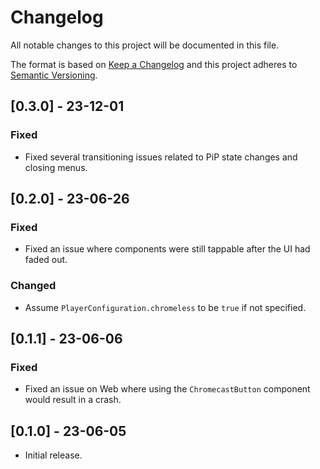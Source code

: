# Changelog

All notable changes to this project will be documented in this file.

The format is based on [Keep a Changelog](http://keepachangelog.com/en/1.0.0/)
and this project adheres to [Semantic Versioning](http://semver.org/spec/v2.0.0.html).

## [0.3.0] - 23-12-01

### Fixed

- Fixed several transitioning issues related to PiP state changes and closing menus.

## [0.2.0] - 23-06-26

### Fixed

- Fixed an issue where components were still tappable after the UI had faded out.

### Changed

- Assume `PlayerConfiguration.chromeless` to be `true` if not specified.

## [0.1.1] - 23-06-06

### Fixed

- Fixed an issue on Web where using the `ChromecastButton` component would result in a crash.

## [0.1.0] - 23-06-05

- Initial release.

